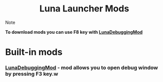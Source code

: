 <h1 align="center">Luna Launcher Mods</h2>

> [!NOTE]
> **To download mods you can use F8 key with [LunaDebuggingMod](url)**

# Built-in mods
### [LunaDebuggingMod](url) - mod allows you to open debug window by pressing F3 key.w
